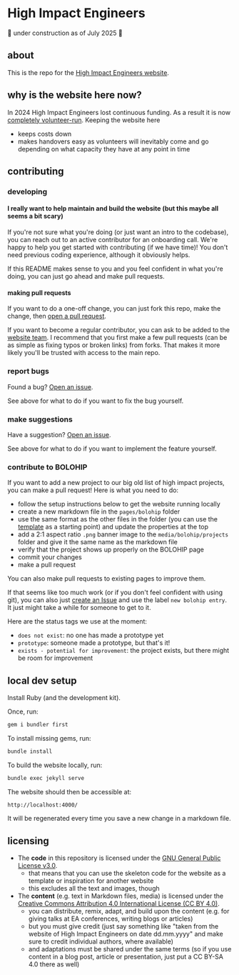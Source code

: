 # High Impact Engineers

🚧 under construction as of July 2025 🚧

## about

This is the repo for the [High Impact Engineers website](https://high-impact-engineers.github.io/).

## why is the website here now?

In 2024 High Impact Engineers lost continuous funding. As a result it is now [completely volunteer-run](https://forum.effectivealtruism.org/posts/kqQgSj3eyBM5D8B2P/high-impact-engineers-is-transitioning-to-a-volunteer-led). Keeping the website here

- keeps costs down
- makes handovers easy as volunteers will inevitably come and go depending on what capacity they have at any point in time

## contributing

### developing

#### I really want to help maintain and build the website (but this maybe all seems a bit scary)

If you're not sure what you're doing (or just want an intro to the codebase), you can reach out to an active contributor for an onboarding call. We're happy to help you get started with contributing (if we have time)! You don't need previous coding experience, although it obviously helps.

If this README makes sense to you and you feel confident in what you're doing, you can just go ahead and make pull requests.

#### making pull requests

If you want to do a one-off change, you can just fork this repo, make the change, then [open a pull request](https://github.com/High-Impact-Engineers/High-Impact-Engineers.github.io/pulls).

If you want to become a regular contributor, you can ask to be added to the [website team](https://github.com/orgs/High-Impact-Engineers/teams/website-contributors). I recommend that you first make a few pull requests (can be as simple as fixing typos or broken links) from forks. That makes it more likely you'll be trusted with access to the main repo.

### report bugs

Found a bug? [Open an issue](https://github.com/High-Impact-Engineers/High-Impact-Engineers.github.io/issues).

See above for what to do if you want to fix the bug yourself.

### make suggestions

Have a suggestion? [Open an issue](https://github.com/High-Impact-Engineers/High-Impact-Engineers.github.io/issues).

See above for what to do if you want to implement the feature yourself.

### contribute to BOLOHIP

If you want to add a new project to our big old list of high impact projects, you can make a pull request! Here is what you need to do:

- follow the setup instructions below to get the website running locally
- create a new markdown file in the `pages/bolohip` folder
- use the same format as the other files in the folder (you can use the [template](./000-bolohip-entry-template.md) as a starting point) and update the properties at the top
- add a 2:1 aspect ratio `.png` banner image to the `media/bolohip/projects` folder and give it the same name as the markdown file
- verify that the project shows up properly on the BOLOHIP page
- commit your changes
- make a pull request

You can also make pull requests to existing pages to improve them.

If that seems like too much work (or if you don't feel confident with using git), you can also just [create an Issue](https://github.com/High-Impact-Engineers/High-Impact-Engineers.github.io/issues) and use the label `new bolohip entry`. It just might take a while for someone to get to it.

Here are the status tags we use at the moment:

- `does not exist`: no one has made a prototype yet
- `prototype`: someone made a prototype, but that's it!
- `exists - potential for improvement`: the project exists, but there might be room for improvement

## local dev setup

Install Ruby (and the development kit).

Once, run:

``` bash
gem i bundler first
```

To install missing gems, run:

``` bash
bundle install
```

To build the website locally, run:

``` bash
bundle exec jekyll serve
```

The website should then be accessible at:

``` bash
http://localhost:4000/
```

It will be regenerated every time you save a new change in a markdown file.

## licensing

- The **code** in this repository is licensed under the [GNU General Public License v3.0](https://www.gnu.org/licenses/gpl-3.0.html).
  - that means that you can use the skeleton code for the website as a template or inspiration for another website
  - this excludes all the text and images, though
- The **content** (e.g. text in Markdown files, media) is licensed under the [Creative Commons Attribution 4.0 International License (CC BY 4.0)](https://creativecommons.org/licenses/by/4.0/).
  - you can distribute, remix, adapt, and build upon the content (e.g. for giving talks at EA conferences, writing blogs or articles)
  - but you must give credit (just say something like "taken from the website of High Impact Engineers on date dd.mm.yyyy" and make sure to credit individual authors, where available)
  - and adaptations must be shared under the same terms (so if you use content in a blog post, article or presentation, just put a CC BY-SA 4.0 there as well)
